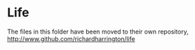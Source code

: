 # Life

The files in this folder have been moved to their own repository, http://www.github.com/richardharrington/life